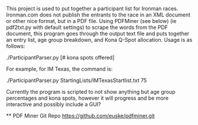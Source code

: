 This project is used to put together a participant list for Ironman races.
Ironman.com does not publish the entrants to the race in an XML document or other nice format,
but in a PDF file. Using PDFMiner (see below) (ie pdf2txt.py with default settings) to scrape the words from the PDF document, this program goes through the output text file and puts together an entry list, age group breakdown, and 
Kona Q-Spot allocation. Usage is as follows:

./ParticipantParser.py <pdf2txt output file> [# kona spots offered]


For example, for IM Texas, the command is:

./ParticipantParser.py StartingLists/IMTexasStartlist.txt 75

Currently the program is scripted to not show anything but age group percentages and kona spots,
however it will progress and be more interactive and possibly include a GUI?


** PDF Miner Git Repo
https://github.com/euske/pdfminer.git
